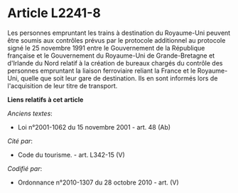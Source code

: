 # Article L2241-8

Les personnes empruntant les trains à destination du Royaume-Uni peuvent être soumis aux contrôles prévus par le protocole
additionnel au protocole signé le 25 novembre 1991 entre le Gouvernement de la République française et le Gouvernement du
Royaume-Uni de Grande-Bretagne et d'Irlande du Nord relatif à la création de bureaux chargés du contrôle des personnes
empruntant la liaison ferroviaire reliant la France et le Royaume-Uni, quelle que soit leur gare de destination. Ils en sont
informés lors de l'acquisition de leur titre de transport.

**Liens relatifs à cet article**

_Anciens textes_:

  - Loi n°2001-1062 du 15 novembre 2001 - art. 48 (Ab)

_Cité par_:

  - Code du tourisme. - art. L342-15 (V)

_Codifié par_:

  - Ordonnance n°2010-1307 du 28 octobre 2010 - art. (V)

